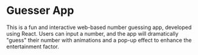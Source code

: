 # Guesser App

This is a fun and interactive web-based number guessing app, developed using React. Users can input a number, and the app will dramatically "guess" their number with animations and a pop-up effect to enhance the entertainment factor.
